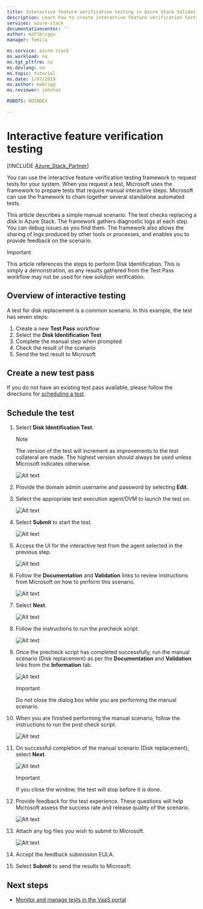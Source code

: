 ```yaml
---
title: Interactive feature verification testing in Azure Stack Validation as a Service | Microsoft Docs
description: Learn how to create interactive feature verification tests for Azure Stack with Validation as a Service.
services: azure-stack
documentationcenter: ''
author: mattbriggs
manager: femila

ms.service: azure-stack
ms.workload: na
ms.tgt_pltfrm: na
ms.devlang: na
ms.topic: tutorial
ms.date: 1/07/2019
ms.author: mabrigg
ms.reviewer: johnhas

ROBOTS: NOINDEX

---
```


# Interactive feature verification testing  

[!INCLUDE [Azure_Stack_Partner](./includes/azure-stack-partner-appliesto.md)]

You can use the interactive feature verification testing framework to request tests for your system. When you request a test, Microsoft uses the framework to prepare tests that require manual interactive steps. Microsoft can use the framework to chain together several standalone automated tests.

This article describes a simple manual scenario. The test checks replacing a disk in Azure Stack. The framework gathers diagnostic logs at each step. You can debug issues as you find them. The framework also allows the sharing of logs produced by other tools or processes, and enables you to provide feedback on the scenario.

> [!Important]  
> This article references the steps to perform Disk Identification. This is simply a demonstration, as any results gathered from the Test Pass workflow may not be used for new solution verification.

## Overview of interactive testing

A test for disk replacement is a common scenario. In this example, the test has seven steps:

1. Create a new **Test Pass** workflow
1. Select the **Disk Identification Test**
1. Complete the manual step when prompted
1. Check the result of the scenario
1. Send the test result to Microsoft

## Create a new test pass

If you do not have an existing test pass available, please follow the directions for [scheduling a test](azure-stack-vaas-schedule-test-pass.md).

## Schedule the test

1. Select **Disk Identification Test**.

    > [!Note]  
    > The version of the test will increment as improvements to the test collateral are made. The highest version should always be used unless Microsoft indicates otherwise.

    ![Alt text](media/azure-stack-vaas-interactive-feature-verification/image4.png)

1. Provide the domain admin username and password by selecting **Edit**.

1. Select the appropriate test execution agent/DVM to launch the test on.

    ![Alt text](media/azure-stack-vaas-interactive-feature-verification/image5.png)

1. Select **Submit** to start the test.

    ![Alt text](media/azure-stack-vaas-interactive-feature-verification/image6.png)

1. Access the UI for the interactive test from the agent selected in the previous step.

    ![Alt text](media/azure-stack-vaas-interactive-feature-verification/image8.png)

1. Follow the **Documentation** and **Validation** links to review instructions from Microsoft on how to perform this scenario.

    ![Alt text](media/azure-stack-vaas-interactive-feature-verification/image9.png)

1. Select **Next**.

    ![Alt text](media/azure-stack-vaas-interactive-feature-verification/image10.png)

1. Follow the instructions to run the precheck script.

    ![Alt text](media/azure-stack-vaas-interactive-feature-verification/image11.png)

1. Once the precheck script has completed successfully, run the manual scenario (Disk replacement) as per the **Documentation** and **Validation** links from the **Information** tab.

    ![Alt text](media/azure-stack-vaas-interactive-feature-verification/image12.png)

    > [!Important]  
    > Do not close the dialog box while you are performing the manual scenario.

1. When you are finished performing the manual scenario, follow the instructions to run the post check script.

    ![Alt text](media/azure-stack-vaas-interactive-feature-verification/image13.png)

1. On successful completion of the manual scenario (Disk replacement), select **Next**.

    ![Alt text](media/azure-stack-vaas-interactive-feature-verification/image14.png)

    > [!Important]  
    > If you close the window, the test will stop before it is done.

1. Provide feedback for the test experience. These questions will help Microsoft assess the success rate and release quality of the scenario.

    ![Alt text](media/azure-stack-vaas-interactive-feature-verification/image15.png)

1. Attach any log files you wish to submit to Microsoft.

    ![Alt text](media/azure-stack-vaas-interactive-feature-verification/image16.png)

1. Accept the feedback submission EULA.

1. Select **Submit** to send the results to Microsoft.

## Next steps

- [Monitor and manage tests in the VaaS portal](azure-stack-vaas-monitor-test.md)
